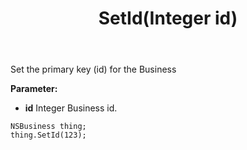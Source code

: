 ﻿---
uid: crmscript_ref_NSBusiness_SetId
title: SetId(Integer id)
intellisense: NSBusiness.SetId
keywords: NSBusiness, SetId
so.topic: reference
---

Set the primary key (id) for the Business

**Parameter:** 
 - **id** Integer Business id.

```crmscript
NSBusiness thing;
thing.SetId(123);
```

